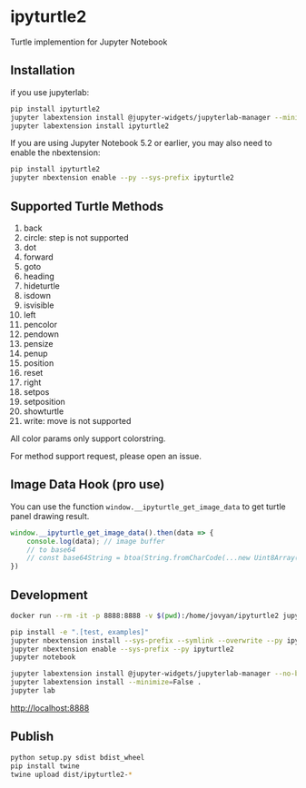 
# ipyturtle2

Turtle implemention for Jupyter Notebook

## Installation

if you use jupyterlab:

```bash
pip install ipyturtle2
jupyter labextension install @jupyter-widgets/jupyterlab-manager --minimize=False
jupyter labextension install ipyturtle2
```

If you are using Jupyter Notebook 5.2 or earlier, you may also need to enable
the nbextension:
```bash
pip install ipyturtle2
jupyter nbextension enable --py --sys-prefix ipyturtle2
```

## Supported Turtle Methods

1. back
2. circle: step is not supported
3. dot
4. forward
5. goto
6. heading
7. hideturtle
8. isdown
9. isvisible
10. left
11. pencolor
12. pendown
13. pensize
14. penup
15. position
16. reset
17. right
18. setpos
19. setposition
20. showturtle
21. write: move is not supported

All color params only support colorstring.

For method support request, please open an issue.

## Image Data Hook (pro use)

You can use the function `window.__ipyturtle_get_image_data` to get turtle panel drawing result.

```js
window.__ipyturtle_get_image_data().then(data => {
    console.log(data); // image buffer
    // to base64
    // const base64String = btoa(String.fromCharCode(...new Uint8Array(buffer)));
})
```

## Development

```bash
docker run --rm -it -p 8888:8888 -v $(pwd):/home/jovyan/ipyturtle2 jupyter/base-notebook bash
```

```bash
pip install -e ".[test, examples]"
jupyter nbextension install --sys-prefix --symlink --overwrite --py ipyturtle2
jupyter nbextension enable --sys-prefix --py ipyturtle2
jupyter notebook
```

```bash
jupyter labextension install @jupyter-widgets/jupyterlab-manager --no-build
jupyter labextension install --minimize=False .
jupyter lab
```

[http://localhost:8888](http://localhost:8888)

## Publish

```bash
python setup.py sdist bdist_wheel
pip install twine
twine upload dist/ipyturtle2-*
```
